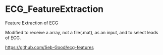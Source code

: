 # ECG_FeatureExtraction
Feature Extraction of ECG

Modified to receive a array, not a file(.mat), as an input, and to select leads of ECG.

https://github.com/Seb-Good/ecg-features
